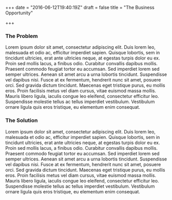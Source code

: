 +++
date = "2016-06-12T19:40:19Z"
draft = false
title = "The Business Opportunity"

+++
<div class="u-column u-column--hd6 u-column--md12">
  <div class="Information-info">
    <h3>The Problem</h3>
    <p>Lorem ipsum dolor sit amet, consectetur adipiscing elit. Duis lorem leo, malesuada et odio ac, efficitur imperdiet sapien. Quisque lobortis, sem in tincidunt ultricies, erat ante ultricies neque, at egestas turpis dolor eu ex. Proin sed mollis lacus, a finibus odio. Curabitur convallis dapibus mollis. Praesent commodo feugiat tortor eu accumsan. Sed imperdiet lorem sed semper ultrices. Aenean sit amet arcu a urna lobortis tincidunt. Suspendisse vel dapibus nisi. Fusce at ex fermentum, hendrerit nunc sit amet, posuere orci. Sed gravida dictum tincidunt. Maecenas eget tristique purus, eu mollis eros. Proin facilisis metus vel diam cursus, vitae euismod massa mollis. Mauris libero ligula, iaculis congue leo eleifend, consectetur efficitur leo. Suspendisse molestie tellus ac tellus imperdiet vestibulum. Vestibulum ornare ligula quis eros tristique, eu elementum enim consequat.</p>
  </div>
</div>
<div class="u-column u-column--hd6 u-column--md12">
  <div class="Information-info">
    <h3>The Solution</h3>
    <p>Lorem ipsum dolor sit amet, consectetur adipiscing elit. Duis lorem leo, malesuada et odio ac, efficitur imperdiet sapien. Quisque lobortis, sem in tincidunt ultricies, erat ante ultricies neque, at egestas turpis dolor eu ex. Proin sed mollis lacus, a finibus odio. Curabitur convallis dapibus mollis. Praesent commodo feugiat tortor eu accumsan. Sed imperdiet lorem sed semper ultrices. Aenean sit amet arcu a urna lobortis tincidunt. Suspendisse vel dapibus nisi. Fusce at ex fermentum, hendrerit nunc sit amet, posuere orci. Sed gravida dictum tincidunt. Maecenas eget tristique purus, eu mollis eros. Proin facilisis metus vel diam cursus, vitae euismod massa mollis. Mauris libero ligula, iaculis congue leo eleifend, consectetur efficitur leo. Suspendisse molestie tellus ac tellus imperdiet vestibulum. Vestibulum ornare ligula quis eros tristique, eu elementum enim consequat.</p>
  </div>
</div>
